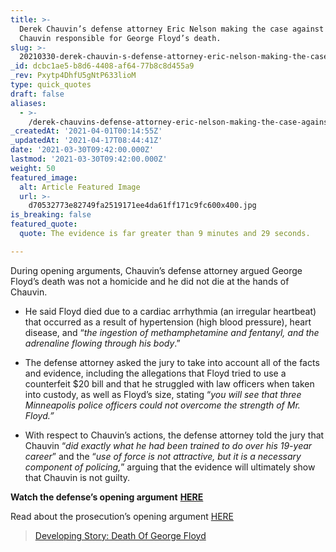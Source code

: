 ```yaml
---
title: >-
  Derek Chauvin’s defense attorney Eric Nelson making the case against holding
  Chauvin responsible for George Floyd’s death.
slug: >-
  20210330-derek-chauvin-s-defense-attorney-eric-nelson-making-the-case-against-holding-chauvin
_id: dcbc1ae5-b8d6-4408-af64-77b8c8d455a9
_rev: Pxytp4DhfU5gNtP633lioM
type: quick_quotes
draft: false
aliases:
  - >-
    /derek-chauvins-defense-attorney-eric-nelson-making-the-case-against-holding-chauvin-responsible-for-george-floyds-death/
_createdAt: '2021-04-01T00:14:55Z'
_updatedAt: '2021-04-17T08:44:41Z'
date: '2021-03-30T09:42:00.000Z'
lastmod: '2021-03-30T09:42:00.000Z'
weight: 50
featured_image:
  alt: Article Featured Image
  url: >-
    d70532773e82749fa2519171ee4da61ff171c9fc600x400.jpg
is_breaking: false
featured_quote:
  quote: The evidence is far greater than 9 minutes and 29 seconds.

---
```

During opening arguments, Chauvin’s defense attorney argued George Floyd’s death was not a homicide and he did not die at the hands of Chauvin.

  * He said Floyd died due to a cardiac arrhythmia (an irregular heartbeat) that occurred as a result of hypertension (high blood pressure), heart disease, and “_the ingestion of methamphetamine and fentanyl, and the adrenaline flowing through his body_.”

* The defense attorney asked the jury to take into account all of the facts and evidence, including the allegations that Floyd tried to use a counterfeit $20 bill and that he struggled with law officers when taken into custody, as well as Floyd’s size, stating “_you will see that three Minneapolis police officers could not overcome the strength of Mr. Floyd.”_
* With respect to Chauvin’s actions, the defense attorney told the jury that Chauvin “_did exactly what he had been trained to do over his 19-year career_” and the “_use of force is not attractive, but it is a necessary component of policing,_” arguing that the evidence will ultimately show that Chauvin is not guilty.

**Watch the defense’s opening argument** [**HERE**](https://www.youtube.com/watch?v=1RfRTnqL5bI&ab_channel=ABCNews)

Read about the prosecution’s opening argument [HERE](https://smarthernews.com/article/prosecutor-jerry-blackwell-laying-out-the-case-against-derek-chauvin-the-former-minneapolis-police-officer-accused-of-murdering-george-floyd/)

> [Developing Story: Death Of George Floyd](https://smarthernews.com/article/developing-story-the-death-of-george-floyd/)